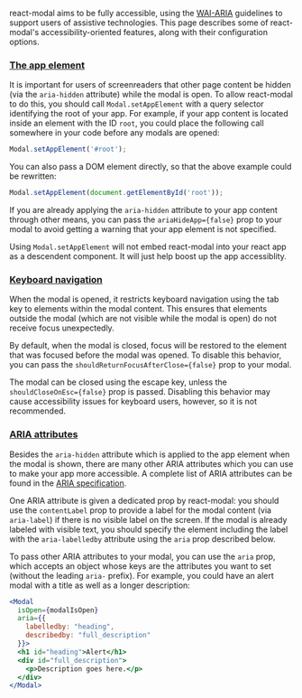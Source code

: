 react-modal aims to be fully accessible, using the
[WAI-ARIA](https://www.w3.org/WAI/intro/aria) guidelines to support users of
assistive technologies.  This page describes some of react-modal's
accessibility-oriented features, along with their configuration options.

### [The app element](#app-element)

It is important for users of screenreaders that other page content be hidden
(via the `aria-hidden` attribute) while the modal is open.  To allow
react-modal to do this, you should call `Modal.setAppElement` with a query
selector identifying the root of your app.  For example, if your app content is
located inside an element with the ID `root`, you could place the following
call somewhere in your code before any modals are opened:

```jsx
Modal.setAppElement('#root');
```

You can also pass a DOM element directly, so that the above example could be
rewritten:

```jsx
Modal.setAppElement(document.getElementById('root'));
```

If you are already applying the `aria-hidden` attribute to your app content
through other means, you can pass the `ariaHideApp={false}` prop to your modal
to avoid getting a warning that your app element is not specified.

Using `Modal.setAppElement` will not embed react-modal into your react app as
a descendent component. It will just help boost up the app accessiblity.

### [Keyboard navigation](#keyboard)

When the modal is opened, it restricts keyboard navigation using the tab key to
elements within the modal content.  This ensures that elements outside the
modal (which are not visible while the modal is open) do not receive focus
unexpectedly.

By default, when the modal is closed, focus will be restored to the element
that was focused before the modal was opened.  To disable this behavior, you
can pass the `shouldReturnFocusAfterClose={false}` prop to your modal.

The modal can be closed using the escape key, unless the
`shouldCloseOnEsc={false}` prop is passed.  Disabling this behavior may cause
accessibility issues for keyboard users, however, so it is not recommended.

### [ARIA attributes](#aria)

Besides the `aria-hidden` attribute which is applied to the app element when
the modal is shown, there are many other ARIA attributes which you can use to
make your app more accessible.  A complete list of ARIA attributes can be found
in the [ARIA specification](https://www.w3.org/TR/wai-aria-1.1/#state_prop_def).

One ARIA attribute is given a dedicated prop by react-modal: you should use the
`contentLabel` prop to provide a label for the modal content (via `aria-label`)
if there is no visible label on the screen.  If the modal is already labeled
with visible text, you should specify the element including the label with the
`aria-labelledby` attribute using the `aria` prop described below.

To pass other ARIA attributes to your modal, you can use the `aria` prop, which
accepts an object whose keys are the attributes you want to set (without the
leading `aria-` prefix).  For example, you could have an alert modal with a
title as well as a longer description:

```jsx
<Modal
  isOpen={modalIsOpen}
  aria={{
    labelledby: "heading",
    describedby: "full_description"
  }}>
  <h1 id="heading">Alert</h1>
  <div id="full_description">
    <p>Description goes here.</p>
  </div>
</Modal>
```
